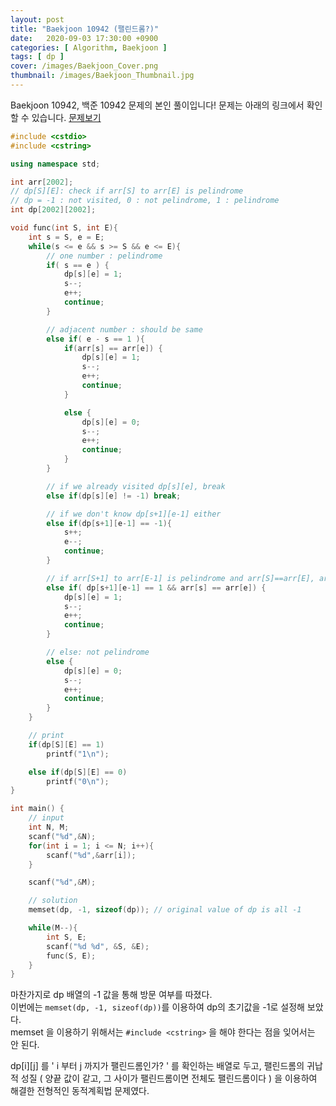 ```yaml
---
layout: post
title: "Baekjoon 10942 (팰린드롬?)"
date:   2020-09-03 17:30:00 +0900
categories: [ Algorithm, Baekjoon ]
tags: [ dp ]
cover: /images/Baekjoon_Cover.png
thumbnail: /images/Baekjoon_Thumbnail.jpg
---
```


Baekjoon 10942, 백준 10942 문제의 본인 풀이입니다!
문제는 아래의 링크에서 확인할 수 있습니다.
[문제보기][prob]
<!-- more -->
```c++
#include <cstdio>
#include <cstring>

using namespace std;

int arr[2002];
// dp[S][E]: check if arr[S] to arr[E] is pelindrome
// dp = -1 : not visited, 0 : not pelindrome, 1 : pelindrome
int dp[2002][2002];

void func(int S, int E){
    int s = S, e = E;
    while(s <= e && s >= S && e <= E){
        // one number : pelindrome
        if( s == e ) {
            dp[s][e] = 1;
            s--;
            e++;
            continue;
        }

        // adjacent number : should be same
        else if( e - s == 1 ){
            if(arr[s] == arr[e]) {
                dp[s][e] = 1;
                s--;
                e++;
                continue;
            }

            else {
                dp[s][e] = 0;
                s--;
                e++;
                continue;
            }
        }

        // if we already visited dp[s][e], break
        else if(dp[s][e] != -1) break;

        // if we don't know dp[s+1][e-1] either
        else if(dp[s+1][e-1] == -1){
            s++;
            e--;
            continue;
        }

        // if arr[S+1] to arr[E-1] is pelindrome and arr[S]==arr[E], arr[S] to arr[E] is pelindrome
        else if( dp[s+1][e-1] == 1 && arr[s] == arr[e]) {
            dp[s][e] = 1;
            s--;
            e++;
            continue;
        }

        // else: not pelindrome
        else {
            dp[s][e] = 0;
            s--;
            e++;
            continue;
        }
    }

    // print
    if(dp[S][E] == 1)
        printf("1\n");

    else if(dp[S][E] == 0)
        printf("0\n");
}

int main() {
    // input
    int N, M;
    scanf("%d",&N);
    for(int i = 1; i <= N; i++){
        scanf("%d",&arr[i]);
    }

    scanf("%d",&M);

    // solution
    memset(dp, -1, sizeof(dp)); // original value of dp is all -1

    while(M--){
        int S, E;
        scanf("%d %d", &S, &E);
        func(S, E);
    }
}
```

마찬가지로 dp 배열의 -1 값을 통해 방문 여부를 따졌다.  
이번에는 `memset(dp, -1, sizeof(dp))`를 이용하여 dp의 초기값을 -1로 설정해 보았다.  
memset 을 이용하기 위해서는 `#include <cstring>` 을 해야 한다는 점을 잊어서는 안 된다.

dp[i][j] 를 ' i 부터 j 까지가 팰린드롬인가? ' 를 확인하는 배열로 두고,
팰린드롬의 귀납적 성질 ( 양끝 값이 같고, 그 사이가 팰린드롬이면 전체도 팰린드롬이다 ) 을 이용하여 해결한
전형적인 동적계획법 문제였다.

[prob]: https://www.acmicpc.net/problem/10942
